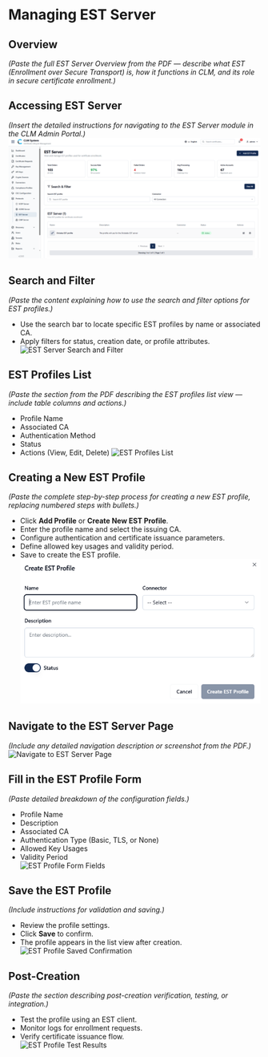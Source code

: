 # Managing EST Server

## Overview
*(Paste the full EST Server Overview from the PDF — describe what EST (Enrollment over Secure Transport) is, how it functions in CLM, and its role in secure certificate enrollment.)*

## Accessing EST Server
*(Insert the detailed instructions for navigating to the EST Server module in the CLM Admin Portal.)*
![EST Server Page Overview](images/est_server_page_overview.png)

## Search and Filter
*(Paste the content explaining how to use the search and filter options for EST profiles.)*
- Use the search bar to locate specific EST profiles by name or associated CA.  
- Apply filters for status, creation date, or profile attributes.  
![EST Server Search and Filter](images/est_server_search_filter.png)

## EST Profiles List
*(Paste the section from the PDF describing the EST profiles list view — include table columns and actions.)*
- Profile Name  
- Associated CA  
- Authentication Method  
- Status  
- Actions (View, Edit, Delete)
![EST Profiles List](images/est_profiles_list.png)

## Creating a New EST Profile
*(Paste the complete step-by-step process for creating a new EST profile, replacing numbered steps with bullets.)*
- Click **Add Profile** or **Create New EST Profile**.  
- Enter the profile name and select the issuing CA.  
- Configure authentication and certificate issuance parameters.  
- Define allowed key usages and validity period.  
- Save to create the EST profile.  
![Create EST Profile Form](images/create_est_profile_form.png)

## Navigate to the EST Server Page
*(Include any detailed navigation description or screenshot from the PDF.)*
![Navigate to EST Server Page](images/navigate_est_server_page.png)

## Fill in the EST Profile Form
*(Paste detailed breakdown of the configuration fields.)*
- Profile Name  
- Description  
- Associated CA  
- Authentication Type (Basic, TLS, or None)  
- Allowed Key Usages  
- Validity Period  
![EST Profile Form Fields](images/est_profile_form_fields.png)

## Save the EST Profile
*(Include instructions for validation and saving.)*
- Review the profile settings.  
- Click **Save** to confirm.  
- The profile appears in the list view after creation.  
![EST Profile Saved Confirmation](images/est_profile_saved_confirmation.png)

## Post-Creation
*(Paste the section describing post-creation verification, testing, or integration.)*
- Test the profile using an EST client.  
- Monitor logs for enrollment requests.  
- Verify certificate issuance flow.  
![EST Profile Test Results](images/est_profile_test_results.png)
